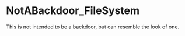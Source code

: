 # NotABackdoor_FileSystem

This is not intended to be a backdoor, but can resemble the look of one.
